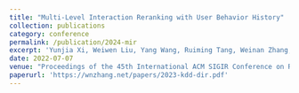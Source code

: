 ```yaml
---
title: "Multi-Level Interaction Reranking with User Behavior History"
collection: publications
category: conference
permalink: /publication/2024-mir
excerpt: 'Yunjia Xi, Weiwen Liu, Yang Wang, Ruiming Tang, Weinan Zhang, Yue Zhu, Rui Zhang, Yong Yu'
date: 2022-07-07
venue: "Proceedings of the 45th International ACM SIGIR Conference on Research and Development in Information Retrieval (SIGIR'22)"
paperurl: 'https://wnzhang.net/papers/2023-kdd-dir.pdf'
---
```

